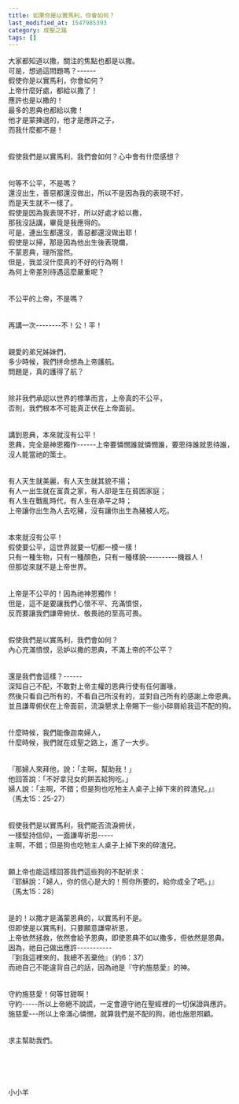 ```yaml
---
title: 如果你是以實馬利，你會如何？
last_modified_at: 1547985393
category: 成聖之路
tags: []
---
```


<p>大家都知道以撒，關注的焦點也都是以撒。<br/>可是，想過這問題嗎？------<br/>假使你是以實馬利，你會如何？<br/><!--more-->上帝什麼好處，都給以撒了！<br/>應許也是以撒的！<br/>最多的恩典也都給以撒！<br/>他才是蒙揀選的，他才是應許之子，<br/>而我什麼都不是！<br/><br/><br/>假使我們是以實馬利，我們會如何？心中會有什麼感想？<br/><br/><br/>何等不公平，不是嗎？<br/>還沒出生，善惡都還沒做出，所以不是因為我的表現不好，<br/>而是天生就不一樣了。<br/>假使是因為我表現不好，所以好處才給以撒，<br/>那我沒話講，畢竟是我應得的。<br/>可是，連出生都還沒，善惡都還沒做出耶！<br/>假使是以掃，那是因為他出生後表現爛，<br/>不蒙恩典，理所當然。<br/>但是，我並沒什麼真的不好的行為啊！<br/>為何上帝差別待遇這麼嚴重呢？<br/><br/><br/>不公平的上帝，不是嗎？<br/><br/><br/>再講一次--------不！公！平！<br/><br/><br/>親愛的弟兄姊妹們，<br/>多少時候，我們拼命想為上帝護航。<br/>問題是，真的護得了航？<br/><br/><br/>除非我們承認以世界的標準而言，上帝真的不公平，<br/>否則，我們根本不可能真正伏在上帝面前。<br/><br/><br/>講到恩典，本來就沒有公平！<br/>恩典，完全是神恩獨作------上帝要憐憫誰就憐憫誰，要恩待誰就恩待誰，<br/>沒人能當祂的策士。<br/><br/><br/>有人天生就美麗，有人天生就其貌不揚；<br/>有人一出生就在富貴之家，有人卻是生在貧困家庭；<br/>有人生在戰亂時代，有人生在承平之時；<br/>上帝讓你出生為人去吃豬，沒有讓你出生為豬被人吃。<br/><br/><br/>本來就沒有公平！<br/>假使要公平，這世界就要一切都一模一樣！<br/>只有一種生物，只有一種顏色，只有一種樣貌----------機器人！<br/>但那從來就不是上帝世界。<br/><br/><br/>上帝是不公平的！因為祂神恩獨作！<br/>但是，這不是要讓我們心懷不平、充滿憤恨，<br/>反而要讓我們謙卑俯伏、敬畏祂的至高可畏。<br/><br/><br/>假使我們是以實馬利，我們會如何？<br/>內心充滿憤恨，忌妒以撒的恩典，不滿上帝的不公平？<br/><br/><br/>還是我們會這樣？------<br/>深知自己不配，不敢對上帝主權的恩典行使有任何置喙，<br/>然後只看自己所有的，不看自己所沒有的，並對自己所有的感謝上帝恩典。<br/>並且謙卑俯伏在上帝面前，流淚懇求上帝賜下一些小碎屑給我這不配的狗。<br/><br/><br/>什麼時候，我們能像迦南婦人，<br/>什麼時候，我們就在成聖之路上，進了一大步。<br/><br/><br/>『那婦人來拜他，說：「主啊，幫助我！」<br/>他回答說：「不好拿兒女的餅丟給狗吃。」<br/>婦人說：「主啊，不錯；但是狗也吃牠主人桌子上掉下來的碎渣兒。」』<br/>（馬太15：25-27）<br/><br/><br/>假使我們是以實馬利，我們能否流淚俯伏，<br/>一樣堅持信仰，一面謙卑祈恩-----<br/>主啊，不錯；但是狗也吃牠主人桌子上掉下來的碎渣兒。<br/><br/><br/>願上帝也能這樣回答我們這些狗的不配祈求：<br/>『耶穌說：「婦人，你的信心是大的！照你所要的，給你成全了吧。」』<br/>（馬太15：28）<br/><br/><br/>是的！以撒才是滿蒙恩典的，以實馬利不是。<br/>但即使是以實馬利，只要願意謙卑祈恩，<br/>上帝依然拯救，依然會給予恩典，即使恩典不如以撒多，但依然是恩典。<br/>因為，祂自己做出應許-----------<br/>『到我這裡來的，我總不丟棄他』（約6：37）<br/>而祂自己不能違背自己的話，因為祂是『守約施慈愛』的神。<br/><br/><br/>守約施慈愛！何等甘甜啊！<br/>守約-----所以上帝絕不說謊，一定會遵守祂在聖經裡的一切保證與應許。<br/>施慈愛---所以上帝滿心憐憫，就算我們是不配的狗，祂也施恩照顧。<br/><br/><br/>求主幫助我們。<br/><br/><br/><br/><br/><br/>小小羊<br/><br/><br/><br/><br/><br/><br/><br/></p>